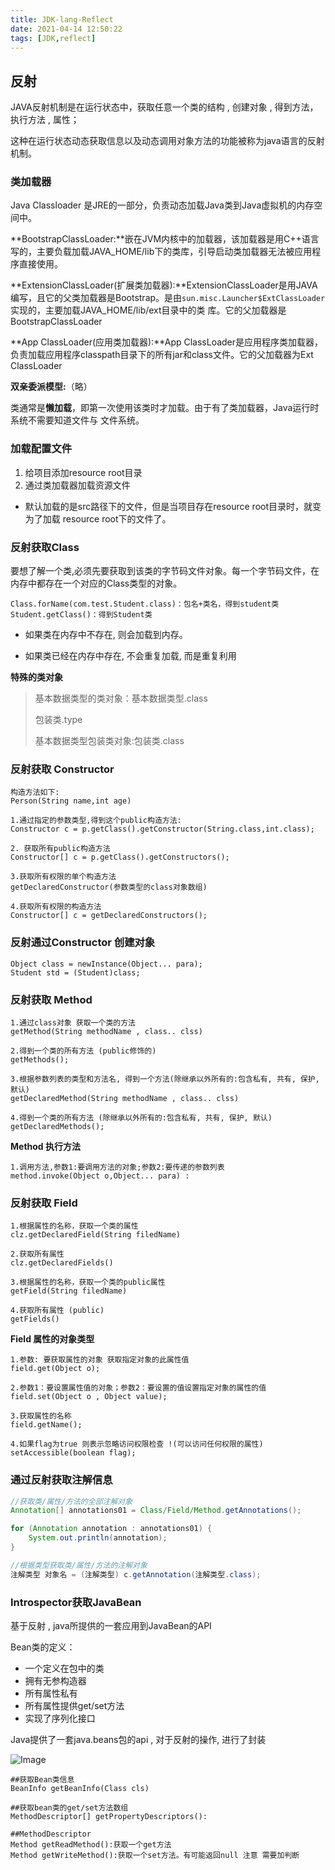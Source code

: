 ```yaml
---
title: JDK-lang-Reflect
date: 2021-04-14 12:50:22
tags: [JDK,reflect]
---
```


## 反射

JAVA反射机制是在运行状态中，获取任意一个类的结构 , 创建对象 , 得到方法，执行方法 , 属性；

这种在运行状态动态获取信息以及动态调用对象方法的功能被称为java语言的反射机制。

### 类加载器

Java Classloader 是JRE的一部分，负责动态加载Java类到Java虚拟机的内存空间中。

**BootstrapClassLoader:**嵌在JVM内核中的加载器，该加载器是用C++语言写的，主要负载加载JAVA_HOME/lib下的类库，引导启动类加载器无法被应用程序直接使用。

**ExtensionClassLoader(扩展类加载器):**ExtensionClassLoader是用JAVA编写，且它的父类加载器是Bootstrap。是由`sun.misc.Launcher$ExtClassLoader`实现的，主要加载JAVA_HOME/lib/ext目录中的类 库。它的父加载器是BootstrapClassLoader

**App ClassLoader(应用类加载器):**App ClassLoader是应用程序类加载器，负责加载应用程序classpath目录下的所有jar和class文件。它的父加载器为Ext ClassLoader

**双亲委派模型:**（略）

类通常是**懒加载**，即第一次使用该类时才加载。由于有了类加载器，Java运行时系统不需要知道文件与 文件系统。

### 加载配置文件

1. 给项目添加resource root目录
2. 通过类加载器加载资源文件

- 默认加载的是src路径下的文件，但是当项目存在resource root目录时，就变为了加载 resource root下的文件了。

### 反射获取Class

要想了解一个类,必须先要获取到该类的字节码文件对象。每一个字节码文件，在内存中都存在一个对应的Class类型的对象。

```
Class.forName(com.test.Student.class)：包名+类名，得到student类
Student.getClass()：得到Student类
```

- 如果类在内存中不存在, 则会加载到内存。

- 如果类已经在内存中存在, 不会重复加载, 而是重复利用

**特殊的类对象**

> 基本数据类型的类对象：基本数据类型.class
>
> 包装类.type
>
> 基本数据类型包装类对象:包装类.class

### 反射获取 Constructor

```
构造方法如下:
Person(String name,int age)

1.通过指定的参数类型,得到这个public构造方法:
Constructor c = p.getClass().getConstructor(String.class,int.class);

2. 获取所有public构造方法
Constructor[] c = p.getClass().getConstructors();

3.获取所有权限的单个构造方法
getDeclaredConstructor(参数类型的class对象数组)

4.获取所有权限的构造方法
Constructor[] c = getDeclaredConstructors();
```

### 反射通过Constructor 创建对象

```
Object class = newInstance(Object... para);
Student std = (Student)class;
```

### 反射获取 Method

```
1.通过class对象 获取一个类的方法
getMethod(String methodName , class.. clss)

2.得到一个类的所有方法 (public修饰的)
getMethods();

3.根据参数列表的类型和方法名, 得到一个方法(除继承以外所有的:包含私有, 共有, 保护, 默认)
getDeclaredMethod(String methodName , class.. clss)

4.得到一个类的所有方法 (除继承以外所有的:包含私有, 共有, 保护, 默认)
getDeclaredMethods();
```

**Method 执行方法**

```
1.调用方法,参数1:要调用方法的对象;参数2:要传递的参数列表
method.invoke(Object o,Object... para) :
```

 

### 反射获取 Field

```
1.根据属性的名称，获取一个类的属性
clz.getDeclaredField(String filedName)

2.获取所有属性
clz.getDeclaredFields()

3.根据属性的名称，获取一个类的public属性
getField(String filedName)

4.获取所有属性 (public)
getFields()
```

**Field 属性的对象类型**

```
1.参数: 要获取属性的对象 获取指定对象的此属性值
field.get(Object o);
   
2.参数1：要设置属性值的对象；参数2：要设置的值设置指定对象的属性的值
field.set(Object o , Object value);
   
3.获取属性的名称 
field.getName();
   
4.如果flag为true 则表示忽略访问权限检查 !(可以访问任何权限的属性)
setAccessible(boolean flag);
```

   

### 通过反射获取注解信息

```java
//获取类/属性/方法的全部注解对象
Annotation[] annotations01 = Class/Field/Method.getAnnotations();

for (Annotation annotation : annotations01) {
    System.out.println(annotation);
}

//根据类型获取类/属性/方法的注解对象
注解类型 对象名 = (注解类型) c.getAnnotation(注解类型.class);
```

### Introspector获取JavaBean

基于反射 , java所提供的一套应用到JavaBean的API

Bean类的定义：

- 一个定义在包中的类 
- 拥有无参构造器
- 所有属性私有
- 所有属性提供get/set方法
- 实现了序列化接口

Java提供了一套java.beans包的api , 对于反射的操作, 进行了封装

![Image](https://mmbiz.qpic.cn/mmbiz_png/eQPyBffYbufMhhxMFuSA30XB7aViccfX0PEZpoWVlXU9Qf2EibCia3dlsHN72X9EGdkDMMExWicL1WibZ5qVtDUs9Qw/640)

```
##获取Bean类信息
BeanInfo getBeanInfo(Class cls)

##获取bean类的get/set方法数组
MethodDescriptor[] getPropertyDescriptors():

##MethodDescriptor
Method getReadMethod():获取一个get方法
Method getWriteMethod():获取一个set方法。有可能返回null 注意 需要加判断
```

